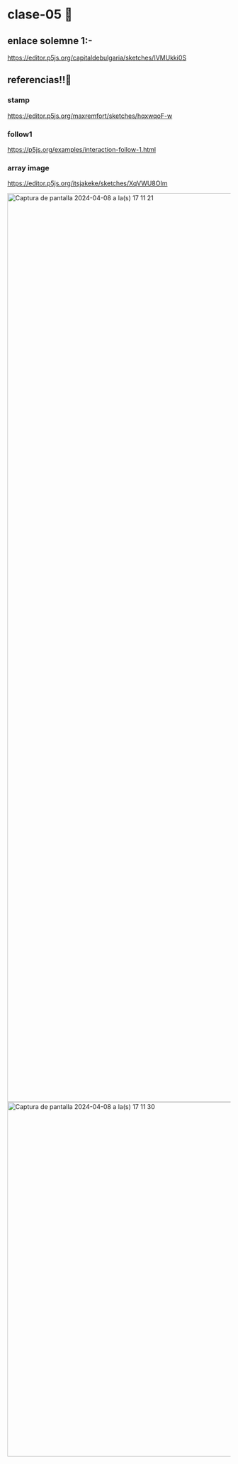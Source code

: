 # clase-05 🍓

## enlace solemne 1:-

<https://editor.p5js.org/capitaldebulgaria/sketches/IVMUkki0S>

## referencias!!🍓

### stamp

<https://editor.p5js.org/maxremfort/sketches/hqxwqoF-w>

### follow1

<https://p5js.org/examples/interaction-follow-1.html>

### array image

<https://editor.p5js.org/itsjakeke/sketches/XqVWU8OIm>

<img width="2048" alt="Captura de pantalla 2024-04-08 a la(s) 17 11 21" src="https://github.com/capitaldebulgaria/dis9034-2024-1/assets/163035824/d43960ea-833d-417c-b14e-63be54a82e23">

<img width="799" alt="Captura de pantalla 2024-04-08 a la(s) 17 11 30" src="https://github.com/capitaldebulgaria/dis9034-2024-1/assets/163035824/f8546915-36cc-428f-a3e4-de94f4023a1a">
